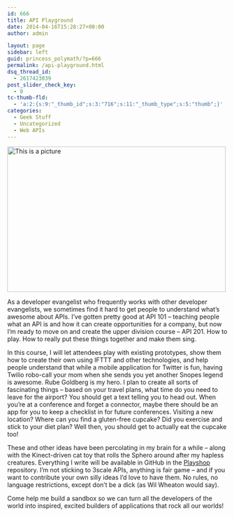 ```yaml
---
id: 666
title: API Playground
date: 2014-04-16T15:28:27+00:00
author: admin

layout: page
sidebar: left
guid: princess_polymath/?p=666
permalink: /api-playground.html
dsq_thread_id:
  - 2617423039
post_slider_check_key:
  - 0
tc-thumb-fld:
  - 'a:2:{s:9:"_thumb_id";s:3:"716";s:11:"_thumb_type";s:5:"thumb";}'
categories:
  - Geek Stuff
  - Uncategorized
  - Web APIs
---
```

[<img alt="This is a picture" src="https://farm7.staticflickr.com/6070/6034445855_7ca9b2f897.jpg" class="grouped_elements" rel="tc-fancybox-group666" width="500" height="333" alt="USACE, EUCOM deliver special needs playground to Croatian community" />](https://www.flickr.com/photos/europedistrict/6034445855 "USACE, EUCOM deliver special needs playground to Croatian community by U.S. Army Corps of Engineers Europe District, on Flickr")

As a developer evangelist who frequently works with other developer evangelists, we sometimes find it hard to get people to understand what&#8217;s awesome about APIs. I&#8217;ve gotten pretty good at API 101 &#8211; teaching people what an API is and how it can create opportunities for a company, but now I&#8217;m ready to move on and create the upper division course &#8211; API 201. How to play. How to really put these things together and make them sing. 

In this course, I will let attendees play with existing prototypes, show them how to create their own using IFTTT and other technologies, and help people understand that while a mobile application for Twitter is fun, having Twilio robo-call your mom when she sends you yet another Snopes legend is awesome. Rube Goldberg is my hero. I plan to create all sorts of fascinating things &#8211; based on your travel plans, what time do you need to leave for the airport? You should get a text telling you to head out. When you&#8217;re at a conference and forget a connector, maybe there should be an app for you to keep a checklist in for future conferences. Visiting a new location? Where can you find a gluten-free cupcake? Did you exercise and stick to your diet plan? Well then, you should get to actually eat the cupcake too!

These and other ideas have been percolating in my brain for a while &#8211; along with the Kinect-driven cat toy that rolls the Sphero around after my hapless creatures. Everything I write will be available in GitHub in the [Playshop](https://github.com/3scale/playshop) repository. I&#8217;m not sticking to 3scale APIs, anything is fair game &#8211; and if you want to contribute your own silly ideas I&#8217;d love to have them. No rules, no language restrictions, except don&#8217;t be a dick (as Wil Wheaton would say).

Come help me build a sandbox so we can turn all the developers of the world into inspired, excited builders of applications that rock all our worlds!
